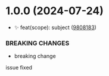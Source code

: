 # 1.0.0 (2024-07-24)


* :sparkles: feat(scope): subject ([9808183](https://github.com/natinium/testapp/commit/9808183e2e90951a0ebf5e7e92323a04674bf7ae))


### BREAKING CHANGES

* breaking change

issue fixed
